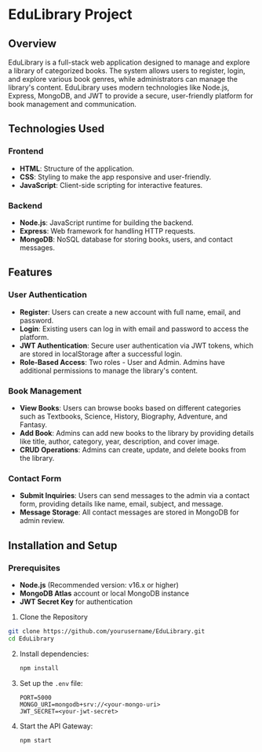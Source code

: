 # EduLibrary Project

## Overview
EduLibrary is a full-stack web application designed to manage and explore a library of categorized books. The system allows users to register, login, and explore various book genres, while administrators can manage the library's content. EduLibrary uses modern technologies like Node.js, Express, MongoDB, and JWT to provide a secure, user-friendly platform for book management and communication.

## Technologies Used

### Frontend
- **HTML**: Structure of the application.
- **CSS**: Styling to make the app responsive and user-friendly.
- **JavaScript**: Client-side scripting for interactive features.

### Backend
- **Node.js**: JavaScript runtime for building the backend.
- **Express**: Web framework for handling HTTP requests.
- **MongoDB**: NoSQL database for storing books, users, and contact messages.


## Features

### User Authentication
- **Register**: Users can create a new account with full name, email, and password.
- **Login**: Existing users can log in with email and password to access the platform.
- **JWT Authentication**: Secure user authentication via JWT tokens, which are stored in localStorage after a successful login.
- **Role-Based Access**: Two roles - User and Admin. Admins have additional permissions to manage the library's content.

### Book Management
- **View Books**: Users can browse books based on different categories such as Textbooks, Science, History, Biography, Adventure, and Fantasy.
- **Add Book**: Admins can add new books to the library by providing details like title, author, category, year, description, and cover image.
- **CRUD Operations**: Admins can create, update, and delete books from the library.

### Contact Form
- **Submit Inquiries**: Users can send messages to the admin via a contact form, providing details like name, email, subject, and message.
- **Message Storage**: All contact messages are stored in MongoDB for admin review.

## Installation and Setup

### Prerequisites
- **Node.js** (Recommended version: v16.x or higher)
- **MongoDB Atlas** account or local MongoDB instance
- **JWT Secret Key** for authentication

1. Clone the Repository
```bash
git clone https://github.com/yourusername/EduLibrary.git
cd EduLibrary
```

2. Install dependencies:

    ```bash
    npm install
    ```

3. Set up the `.env` file:

    ```env
    PORT=5000
    MONGO_URI=mongodb+srv://<your-mongo-uri>
    JWT_SECRET=<your-jwt-secret>

    ```

4. Start the API Gateway:

    ```bash
    npm start
    ```

